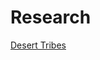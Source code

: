 # Research

[Desert Tribes](Research%2010154f18b5c88028920adf4f322339f7/Desert%20Tribes%2010154f18b5c880558a77c8d2c59296ae.md)